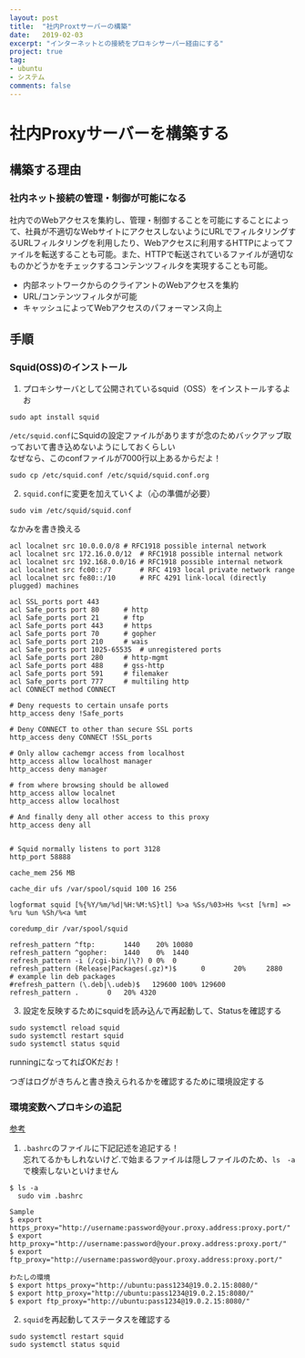 ```yaml
---
layout: post
title:  "社内Proxtサーバーの構築"
date:   2019-02-03
excerpt: "インターネットとの接続をプロキシサーバー経由にする"
project: true
tag:
- ubuntu
- システム
comments: false
---
```


# 社内Proxyサーバーを構築する


## 構築する理由
### 社内ネット接続の管理・制御が可能になる
社内でのWebアクセスを集約し、管理・制御することを可能にすることによって、社員が不適切なWebサイトにアクセスしないようにURLでフィルタリングするURLフィルタリングを利用したり、Webアクセスに利用するHTTPによってファイルを転送することも可能。また、HTTPで転送されているファイルが適切なものかどうかをチェックするコンテンツフィルタを実現することも可能。<br>

- 内部ネットワークからのクライアントのWebアクセスを集約
- URL/コンテンツフィルタが可能
- キャッシュによってWebアクセスのパフォーマンス向上 


## 手順
### Squid(OSS)のインストール
1.  プロキシサーバとして公開されているsquid（OSS）をインストールするよお<br>

```
sudo apt install squid
```

`/etc/squid.conf`にSquidの設定ファイルがありますが念のためバックアップ取っておいて書き込めないようにしておくらしい<br>
なぜなら、このconfファイルが7000行以上あるからだよ！<br>

```
sudo cp /etc/squid.conf /etc/squid/squid.conf.org
```

2.  `squid.conf`に変更を加えていくよ（心の準備が必要）<br>


```
sudo vim /etc/squid/squid.conf
```

なかみを書き換える<br>

```
acl localnet src 10.0.0.0/8 # RFC1918 possible internal network
acl localnet src 172.16.0.0/12  # RFC1918 possible internal network
acl localnet src 192.168.0.0/16 # RFC1918 possible internal network
acl localnet src fc00::/7       # RFC 4193 local private network range
acl localnet src fe80::/10      # RFC 4291 link-local (directly plugged) machines

acl SSL_ports port 443
acl Safe_ports port 80      # http
acl Safe_ports port 21      # ftp
acl Safe_ports port 443     # https
acl Safe_ports port 70      # gopher
acl Safe_ports port 210     # wais
acl Safe_ports port 1025-65535  # unregistered ports
acl Safe_ports port 280     # http-mgmt
acl Safe_ports port 488     # gss-http
acl Safe_ports port 591     # filemaker
acl Safe_ports port 777     # multiling http
acl CONNECT method CONNECT

# Deny requests to certain unsafe ports
http_access deny !Safe_ports

# Deny CONNECT to other than secure SSL ports
http_access deny CONNECT !SSL_ports

# Only allow cachemgr access from localhost
http_access allow localhost manager
http_access deny manager

# from where browsing should be allowed
http_access allow localnet
http_access allow localhost

# And finally deny all other access to this proxy
http_access deny all


# Squid normally listens to port 3128
http_port 58888

cache_mem 256 MB

cache_dir ufs /var/spool/squid 100 16 256

logformat squid [%{%Y/%m/%d|%H:%M:%S}tl] %>a %Ss/%03>Hs %<st [%rm] => %ru %un %Sh/%<a %mt

coredump_dir /var/spool/squid

refresh_pattern ^ftp:       1440    20% 10080
refresh_pattern ^gopher:    1440    0%  1440
refresh_pattern -i (/cgi-bin/|\?) 0 0%  0
refresh_pattern (Release|Packages(.gz)*)$      0       20%     2880
# example lin deb packages
#refresh_pattern (\.deb|\.udeb)$   129600 100% 129600
refresh_pattern .       0   20% 4320
```

3.  設定を反映するためにsquidを読み込んで再起動して、Statusを確認する<br>

```
sudo systemctl reload squid
sudo systemctl restart squid
sudo systemctl status squid
```
runningになってればOKだお！<br>

つぎはログがきちんと書き換えられるかを確認するために環境設定する<br>

### 環境変数へプロキシの追記
[参考](https://qiita.com/showsuzu/items/9ee031208d38ff8ac889)

1.  `.bashrc`のファイルに下記記述を追記する！<br>
忘れてるかもしれないけど.で始まるファイルは隠しファイルのため、`ls　-a`で検索しないといけません

```
$ ls -a
  sudo vim .bashrc

Sample
$ export https_proxy="http://username:password@your.proxy.address:proxy.port/"
$ export http_proxy="http://username:password@your.proxy.address:proxy.port/"
$ export ftp_proxy="http://username:password@your.proxy.address:proxy.port/"

わたしの環境
$ export https_proxy="http://ubuntu:pass1234@19.0.2.15:8080/"
$ export http_proxy="http://ubuntu:pass1234@19.0.2.15:8080/"
$ export ftp_proxy="http://ubuntu:pass1234@19.0.2.15:8080/"
```

2.  `squid`を再起動してステータスを確認する

```
sudo systemctl restart squid
sudo systemctl status squid
```

